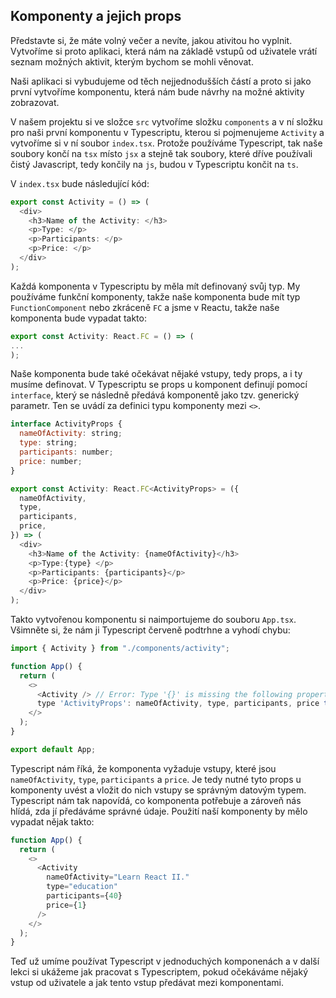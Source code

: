## Komponenty a jejich props

Představte si, že máte volný večer a nevíte, jakou ativitou ho vyplnit. Vytvoříme si proto aplikaci, která nám na základě vstupů od uživatele vrátí seznam možných aktivit, kterým bychom se mohli věnovat.

Naši aplikaci si vybudujeme od těch nejjednodušších částí a proto si jako první vytvoříme komponentu, která nám bude návrhy na možné aktivity zobrazovat.

V našem projektu si ve složce `src` vytvoříme složku `components` a v ní složku pro naši první komponentu v Typescriptu, kterou si pojmenujeme `Activity` a vytvoříme si v ní soubor `index.tsx`.
Protože používáme Typescript, tak naše soubory končí na `tsx` místo `jsx` a stejně tak soubory, které dříve používali čistý Javascript, tedy končily na `js`, budou v Typescriptu končit na `ts`.

V `index.tsx` bude následující kód:

```js
export const Activity = () => (
  <div>
    <h3>Name of the Activity: </h3>
    <p>Type: </p>
    <p>Participants: </p>
    <p>Price: </p>
  </div>
);
```

Každá komponenta v Typescriptu by měla mít definovaný svůj typ. My používáme funkční komponenty, takže naše komponenta bude mít typ `FunctionComponent` nebo zkráceně `FC` a jsme v Reactu, takže naše komponenta bude vypadat takto:

```js
export const Activity: React.FC = () => (
...
);
```

Naše komponenta bude také očekávat nějaké vstupy, tedy props, a i ty musíme definovat. V Typescriptu se props u komponent definují pomocí `interface`, který se následně předává komponentě jako tzv. generický parametr. Ten se uvádí za definici typu komponenty mezi `<>`.

```js
interface ActivityProps {
  nameOfActivity: string;
  type: string;
  participants: number;
  price: number;
}

export const Activity: React.FC<ActivityProps> = ({
  nameOfActivity,
  type,
  participants,
  price,
}) => (
  <div>
    <h3>Name of the Activity: {nameOfActivity}</h3>
    <p>Type:{type} </p>
    <p>Participants: {participants}</p>
    <p>Price: {price}</p>
  </div>
);
```

Takto vytvořenou komponentu si naimportujeme do souboru `App.tsx`. Všimněte si, že nám ji Typescript červeně podtrhne a vyhodí chybu:

```js
import { Activity } from "./components/activity";

function App() {
  return (
    <>
      <Activity /> // Error: Type '{}' is missing the following properties from
      type 'ActivityProps': nameOfActivity, type, participants, price ts(2739)
    </>
  );
}

export default App;
```

Typescript nám říká, že komponenta vyžaduje vstupy, které jsou `nameOfActivity`, `type`, `participants` a `price`. Je tedy nutné tyto props u komponenty uvést a vložit do nich vstupy se správným datovým typem. Typescript nám tak napovídá, co komponenta potřebuje a zároveň nás hlídá, zda jí předáváme správné údaje. Použití naší komponenty by mělo vypadat nějak takto:

```js
function App() {
  return (
    <>
      <Activity
        nameOfActivity="Learn React II."
        type="education"
        participants={40}
        price={1}
      />
    </>
  );
}
```

Teď už umíme používat Typescript v jednoduchých komponenách a v další lekci si ukážeme jak pracovat s Typescriptem, pokud očekáváme nějaký vstup od uživatele a jak tento vstup předávat mezi komponentami.
